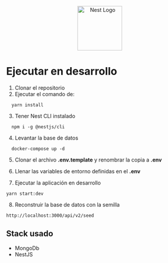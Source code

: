 <p align="center">
  <a href="http://nestjs.com/" target="blank"><img src="https://nestjs.com/img/logo-small.svg" width="120" alt="Nest Logo" /></a>
</p>

# Ejecutar en desarrollo

1. Clonar el repositorio
2. Ejecutar el comando de:
```
  yarn install
```

3. Tener Nest CLI instalado
```
  npm i -g @nestjs/cli
```

4. Levantar la base de datos
```
  docker-compose up -d
```

5. Clonar el archivo **.env.template** y renombrar la copia a **.env**


6. Llenar las variables de entorno definidas en el **.env**

7. Ejecutar la aplicación en desarrollo
```
yarn start:dev
```

8. Reconstruir la base de datos con la semilla 
```
http://localhost:3000/api/v2/seed
```

## Stack usado
* MongoDb
* NestJS
